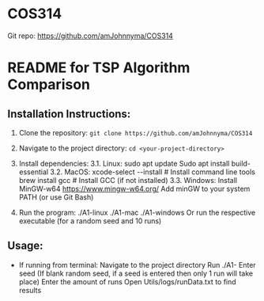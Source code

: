 # COS314

Git repo: https://github.com/amJohnnyma/COS314

# README for TSP Algorithm Comparison

## Installation Instructions:
1. Clone the repository: `git clone https://github.com/amJohnnyma/COS314`
2. Navigate to the project directory: `cd <your-project-directory>`
3. Install dependencies: 
	3.1. Linux: 
sudo apt update
		Sudo apt install build-essential
	3.2. MacOS:
		xcode-select --install  # Install command line tools
brew install gcc    	# Install GCC (if not installed)
3.3. Windows:
	Install MinGW-w64 https://www.mingw-w64.org/
	Add minGW to your system PATH (or use Git Bash)

4. Run the program:
	./A1-linux
./A1-mac
./A1-windows
Or run the respective executable (for a random seed and 10 runs)

## Usage:
- If running from terminal:
Navigate to the project directory
Run ./A1-<respective OS>
Enter seed (If blank random seed, if a seed is entered then only 1 run will take place)
Enter the amount of runs
Open Utils/logs/runData.txt to find results
